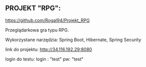 ## PROJEKT "RPG":

https://github.com/Rogal94/Projekt_RPG

Przeglądarkowa gra typu RPG.

Wykorzystane narzędzia:
Spring Boot, Hibernate, Spring Security


link do projektu:
http://34.116.192.29:8080

login do testu:
login : "test"
pw: "test"
